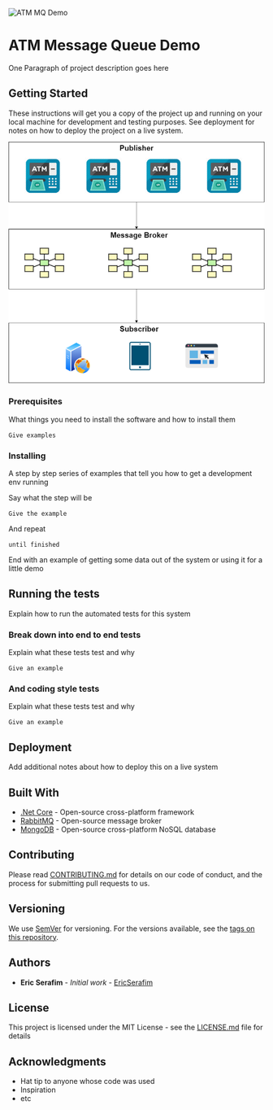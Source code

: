 ![ATM MQ Demo](https://github.com/ericserafim/atm-mq-demo/workflows/ATM%20MQ%20Demo/badge.svg)

# ATM Message Queue Demo

One Paragraph of project description goes here

## Getting Started

These instructions will get you a copy of the project up and running on your local machine for development and testing purposes. See deployment for notes on how to deploy the project on a live system.

![Project Flow](https://github.com/ericserafim/atm-mq-demo/blob/master/docs/ATM%20Message%20Queue.png)

### Prerequisites

What things you need to install the software and how to install them

```
Give examples
```

### Installing

A step by step series of examples that tell you how to get a development env running

Say what the step will be

```
Give the example
```

And repeat

```
until finished
```

End with an example of getting some data out of the system or using it for a little demo

## Running the tests

Explain how to run the automated tests for this system

### Break down into end to end tests

Explain what these tests test and why

```
Give an example
```

### And coding style tests

Explain what these tests test and why

```
Give an example
```

## Deployment

Add additional notes about how to deploy this on a live system

## Built With

* [.Net Core](https://github.com/dotnet/core) - Open-source cross-platform framework
* [RabbitMQ](https://www.rabbitmq.com) - Open-source message broker
* [MongoDB](https://rometools.github.io/rome/) - Open-source cross-platform NoSQL database

## Contributing

Please read [CONTRIBUTING.md](https://gist.github.com/PurpleBooth/b24679402957c63ec426) for details on our code of conduct, and the process for submitting pull requests to us.

## Versioning

We use [SemVer](http://semver.org/) for versioning. For the versions available, see the [tags on this repository](https://github.com/your/project/tags). 

## Authors

* **Eric Serafim** - *Initial work* - [EricSerafim](https://github.com/ericserafim)

## License

This project is licensed under the MIT License - see the [LICENSE.md](LICENSE.md) file for details

## Acknowledgments

* Hat tip to anyone whose code was used
* Inspiration
* etc
